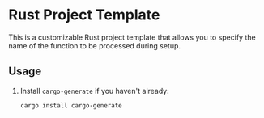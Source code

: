# Rust Project Template

This is a customizable Rust project template that allows you to specify the name of the function to be processed during setup.

## Usage

1. Install `cargo-generate` if you haven't already:
   ```bash
   cargo install cargo-generate
